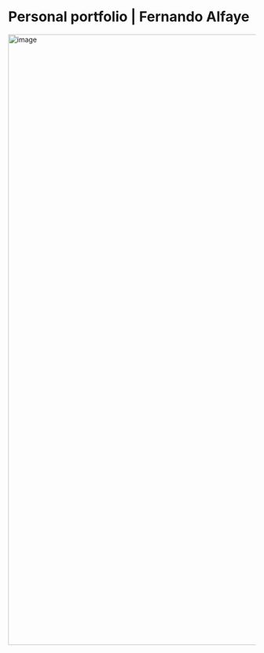 # Personal portfolio | Fernando Alfaye
<img width="2528" height="1245" alt="image" src="https://github.com/user-attachments/assets/ce2542c3-9322-47ff-b786-b271698948ba" />
